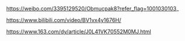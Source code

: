 https://weibo.com/3395129520/Obmucpak8?refer_flag=1001030103_

https://www.bilibili.com/video/BV1vx4y1676H/

https://www.163.com/dy/article/J0L41VK70552M0MJ.html